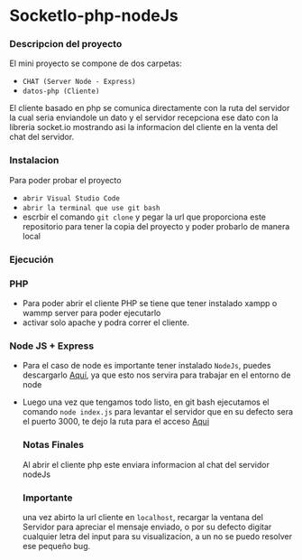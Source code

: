 # SocketIo-php-nodeJs

### Descripcion del proyecto

El mini proyecto se compone de dos carpetas:
- `CHAT (Server Node - Express)`
- `datos-php (Cliente)`

El cliente basado en php se comunica directamente con la ruta del servidor la cual seria [](http://localhost:3000/) enviandole un dato y el servidor recepciona ese dato
con la libreria socket.io mostrando asi la informacion del cliente en la venta del chat del servidor.

### Instalacion
Para poder probar el proyecto 
- `abrir Visual Studio Code`
- `abrir la terminal que use git bash`
- escrbir el comando `git clone` y pegar la url que proporciona este repositorio para tener la copia del proyecto y poder probarlo de manera local

### Ejecución

### PHP

- Para poder abrir el cliente PHP se tiene que tener instalado xampp o wammp server para poder ejecutarlo
- activar solo apache y podra correr el cliente.

### Node JS + Express

- Para el caso de node es importante tener instalado `NodeJs`, puedes descargarlo [Aquí](https://nodejs.org/es), ya que esto nos servira para trabajar en el entorno de node
- Luego una vez que tengamos todo listo, en git bash ejecutamos el comando `node index.js` para levantar el servidor que en su defecto sera el puerto 3000, te dejo la ruta para el acceso [Aqui](http://localhost:3000/)

  ### Notas Finales
  Al abrir el cliente php este enviara informacion al chat del servidor nodeJs

  ### Importante
  una vez abirto la url cliente en `localhost`, recargar la ventana del Servidor para apreciar el mensaje enviado, o por su defecto digitar cualquier letra del input para su visualizacion, a un no se puedo resolver ese pequeño bug.
